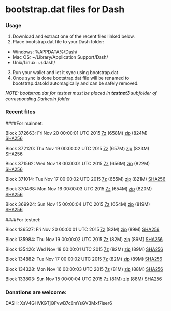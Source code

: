 # bootstrap.dat files for Dash

### Usage

1. Download and extract one of the recent files linked below.
2. Place bootstrap.dat file to your Dash folder:
 - Windows: %APPDATA%\Dash\
 - Mac OS: ~/Library/Application Support/Dash/
 - Unix/Linux: ~/.dash/
3. Run your wallet and let it sync using bootstrap.dat
4. Once sync is done bootstrap.dat file will be renamed to bootstrap.dat.old automagically and can be safely removed.

_NOTE: bootstrap.dat for testnet must be placed in **testnet3** subfolder of corresponding Darkcoin folder_

### Recent files

####For mainnet:

Block 372663: Fri Nov 20 00:00:01 UTC 2015 [7z](https://transfer.sh/SSgGv/bootstrap.dat.20151120.7z) (658M) [zip]() (824M) [SHA256](https://transfer.sh/jOiVL/sha256.txt)

Block 372120: Thu Nov 19 00:00:02 UTC 2015 [7z](https://transfer.sh/1bHE7x/bootstrap.dat.20151119.7z) (657M) [zip](https://transfer.sh/IMbby/bootstrap.dat.20151119.zip) (823M) [SHA256](https://transfer.sh/1enuUB/sha256.txt)

Block 371562: Wed Nov 18 00:00:01 UTC 2015 [7z](https://transfer.sh/R2Kf9/bootstrap.dat.20151118.7z) (656M) [zip](https://transfer.sh/18JP0F/bootstrap.dat.20151118.zip) (822M) [SHA256](https://transfer.sh/e6nIh/sha256.txt)

Block 371014: Tue Nov 17 00:00:02 UTC 2015 [7z](https://transfer.sh/17ER0J/bootstrap.dat.20151117.7z) (655M) [zip](https://transfer.sh/Ohkk0/bootstrap.dat.20151117.zip) (821M) [SHA256](https://transfer.sh/6IJIU/sha256.txt)

Block 370468: Mon Nov 16 00:00:03 UTC 2015 [7z](https://transfer.sh/17urDV/bootstrap.dat.20151116.7z) (654M) [zip](https://transfer.sh/V0U79/bootstrap.dat.20151116.zip) (820M) [SHA256](https://transfer.sh/INOas/sha256.txt)

Block 369924: Sun Nov 15 00:00:04 UTC 2015 [7z](https://transfer.sh/XG69T/bootstrap.dat.20151115.7z) (654M) [zip](https://transfer.sh/vRsNy/bootstrap.dat.20151115.zip) (819M) [SHA256](https://transfer.sh/1dk7fy/sha256.txt)

####For testnet:

Block 136527: Fri Nov 20 00:00:01 UTC 2015 [7z](https://transfer.sh/lsX4S/bootstrap.dat.20151120.7z) (82M) [zip](https://transfer.sh/q4xpU/bootstrap.dat.20151120.zip) (89M) [SHA256](https://transfer.sh/K11qM/sha256.txt)

Block 135984: Thu Nov 19 00:00:02 UTC 2015 [7z](https://transfer.sh/QITdG/bootstrap.dat.20151119.7z) (82M) [zip](https://transfer.sh/51GGm/bootstrap.dat.20151119.zip) (89M) [SHA256](https://transfer.sh/mH8wy/sha256.txt)

Block 135426: Wed Nov 18 00:00:01 UTC 2015 [7z](https://transfer.sh/KRR86/bootstrap.dat.20151118.7z) (82M) [zip](https://transfer.sh/Baf1w/bootstrap.dat.20151118.zip) (89M) [SHA256](https://transfer.sh/PCsFT/sha256.txt)

Block 134882: Tue Nov 17 00:00:02 UTC 2015 [7z](https://transfer.sh/XC34v/bootstrap.dat.20151117.7z) (82M) [zip](https://transfer.sh/lGds3/bootstrap.dat.20151117.zip) (89M) [SHA256](https://transfer.sh/Ip0Ik/sha256.txt)

Block 134328: Mon Nov 16 00:00:03 UTC 2015 [7z](https://transfer.sh/HpLZv/bootstrap.dat.20151116.7z) (81M) [zip](https://transfer.sh/6A4rK/bootstrap.dat.20151116.zip) (88M) [SHA256](https://transfer.sh/13jnak/sha256.txt)

Block 133803: Sun Nov 15 00:00:04 UTC 2015 [7z](https://transfer.sh/cFfJH/bootstrap.dat.20151115.7z) (81M) [zip](https://transfer.sh/JsxJu/bootstrap.dat.20151115.zip) (88M) [SHA256](https://transfer.sh/iEFP1/sha256.txt)

### Donations are welcome:

DASH: XsV4GHVKGTjQFvwB7c6mYsGV3Mxf7iser6
